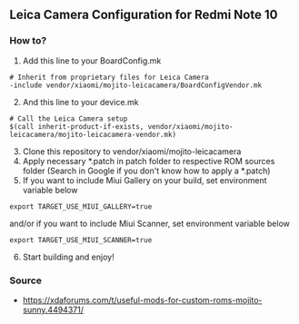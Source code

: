 ## Leica Camera Configuration for Redmi Note 10

### How to?

1. Add this line to your BoardConfig.mk
```
# Inherit from proprietary files for Leica Camera
-include vendor/xiaomi/mojito-leicacamera/BoardConfigVendor.mk
```
2. And this line to your device.mk
```
# Call the Leica Camera setup
$(call inherit-product-if-exists, vendor/xiaomi/mojito-leicacamera/mojito-leicacamera-vendor.mk)
```
3. Clone this repository to vendor/xiaomi/mojito-leicacamera
4. Apply necessary *.patch in patch folder to respective ROM sources folder (Search in Google if you don't know how to apply a *.patch)
5. If you want to include Miui Gallery on your build, set environment variable below
```
export TARGET_USE_MIUI_GALLERY=true
```
and/or if you want to include Miui Scanner, set environment variable below
```
export TARGET_USE_MIUI_SCANNER=true
```
6. Start building and enjoy!

### Source

- https://xdaforums.com/t/useful-mods-for-custom-roms-mojito-sunny.4494371/
